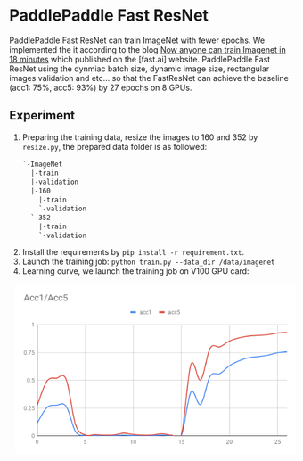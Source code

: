 # PaddlePaddle Fast ResNet

PaddlePaddle Fast ResNet can train ImageNet with fewer epochs. We implemented the it according to the blog 
[Now anyone can train Imagenet in 18 minutes](https://www.fast.ai/2018/08/10/fastai-diu-imagenet/) which published on the [fast.ai] website.
PaddlePaddle Fast ResNet using the dynmiac batch size, dynamic image size, rectangular images validation and etc... so that the FastResNet can achieve the baseline
(acc1: 75%, acc5: 93%) by 27 epochs on 8 GPUs.

## Experiment

1. Preparing the training data, resize the images to 160 and 352 by `resize.py`, the prepared data folder is as followed:
    ``` text
    `-ImageNet
      |-train
      |-validation
      |-160
        |-train
        `-validation
      `-352
        |-train
        `-validation
    ```
1. Install the requirements by `pip install -r requirement.txt`.
1. Launch the training job: `python train.py --data_dir /data/imagenet`
1. Learning curve, we launch the training job on V100 GPU card:
<p align="center">
<img src="src/acc_curve.png" hspace='10' /> <br />
</p>

